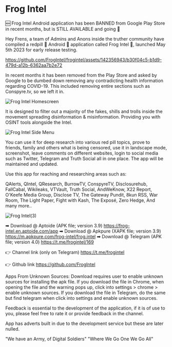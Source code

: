 # Frog Intel
 
🆕 Frog Intel Android application has been BANNED from Google Play Store in recent months, but is STILL AVAILABLE and going 💪

Hey Frens, a team of Admins and Anons inside the truther community have compiled a redpill 💊 Android 🤖 application called Frog Intel 🐸, launched May 5th 2023 for early release testing.

https://github.com/FrogIntel/frogintel/assets/142356943/b30f04c5-b1d9-479d-a12b-6362aa7b2e72

In recent months it has been removed from the Play Store and asked by Google to be dumbed down removing any contradicting health information regarding COVID-19. This included removing entire sections such as Conspyre.tv, so we left it in.

![Frog Intel Homescreen](https://gcdnb.pbrd.co/images/PXDmzii2BSOv.jpg?o=1)

It is designed to filter out a majority of the fakes, shills and trolls inside the movement spreading disinformation & misinformation. Providing you with OSINT tools alongside the Intel.

![Frog Intel Side Menu](https://gcdnb.pbrd.co/images/xyxL0y649VqN.jpg?o=1)

You can use it for deep research into various red pill topics, prove to friends, family and others what is being censored, use it in landscape mode, screenshot, leave comments on different websites, login to social media such as Twitter, Telegram and Truth Social all in one place. The app will be maintained and updated.

Use this app for reaching and researching areas such as:

QAlerts, QIntel, QResearch, BurrowTV, ConspyreTV, Disclosurehub, FallCabal, Wikileaks, VTVault, Truth Social, AndWeKnow, X22 Report, O'Keefe Media Group, Disclose TV, The Gateway Pundit, 8kun RSS, War Room, The Light Paper, Fight with Kash, The Exposé, Zero Hedge, And many more..

![Frog Intel(3)](https://gcdnb.pbrd.co/images/PCHnaFLdRapG.jpg?o=1)

➡ Download @ Aptoide (APK file; version 3.9)
https://frog-intel.en.aptoide.com/app
➡ Download @ Apkpure (XAPK file; version 3.9)
https://m.apkpure.com/frog-intel/frog.intel
➡ Download @ Telegram (APK file; version 4.0)
https://t.me/frogintel/169

👉 Channel link (only on Telegram)
https://t.me/frogintel

👉 Github link
https://github.com/FrogIntel

Apps From Unknown Sources:
Download requires user to enable unknown sources for installing the apk file.
If you download the file in Chrome, when opening the file and the warning pops up, click into settings > chrome > enable unknown sources.
If you download the file in Telegram, do the same but find telegram when click into settings and enable unknown sources.

Feedback is essential to the development of the application, if it is of use to you, please feel free to rate it or provide feedback in the channel.

App has adverts built in due to the development service but these are later nulled.

"We have an Army, of Digital Soldiers"
"Where We Go One We Go All"
